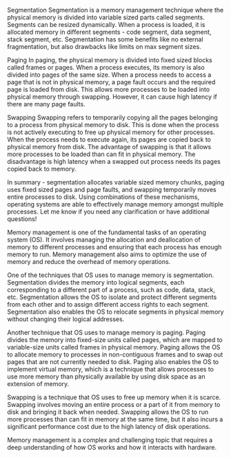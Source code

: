 

Segmentation
Segmentation is a memory management technique where the physical memory is divided into variable sized parts called segments. Segments can be resized dynamically. When a process is loaded, it is allocated memory in different segments - code segment, data segment, stack segment, etc. Segmentation has some benefits like no external fragmentation, but also drawbacks like limits on max segment sizes.

Paging 
In paging, the physical memory is divided into fixed sized blocks called frames or pages. When a process executes, its memory is also divided into pages of the same size. When a process needs to access a page that is not in physical memory, a page fault occurs and the required page is loaded from disk. This allows more processes to be loaded into physical memory through swapping. However, it can cause high latency if there are many page faults.

Swapping
Swapping refers to temporarily copying all the pages belonging to a process from physical memory to disk. This is done when the process is not actively executing to free up physical memory for other processes. When the process needs to execute again, its pages are copied back to physical memory from disk. The advantage of swapping is that it allows more processes to be loaded than can fit in physical memory. The disadvantage is high latency when a swapped out process needs its pages copied back to memory.

In summary - segmentation allocates variable sized memory chunks, paging uses fixed sized pages and page faults, and swapping temporarily moves entire processes to disk. Using combinations of these mechanisms, operating systems are able to effectively manage memory amongst multiple processes. Let me know if you need any clarification or have additional questions!

Memory management is one of the fundamental tasks of an operating system (OS). It involves managing the allocation and deallocation of memory to different processes and ensuring that each process has enough memory to run. Memory management also aims to optimize the use of memory and reduce the overhead of memory operations.

One of the techniques that OS uses to manage memory is segmentation. Segmentation divides the memory into logical segments, each corresponding to a different part of a process, such as code, data, stack, etc. Segmentation allows the OS to isolate and protect different segments from each other and to assign different access rights to each segment. Segmentation also enables the OS to relocate segments in physical memory without changing their logical addresses.

Another technique that OS uses to manage memory is paging. Paging divides the memory into fixed-size units called pages, which are mapped to variable-size units called frames in physical memory. Paging allows the OS to allocate memory to processes in non-contiguous frames and to swap out pages that are not currently needed to disk. Paging also enables the OS to implement virtual memory, which is a technique that allows processes to use more memory than physically available by using disk space as an extension of memory.

Swapping is a technique that OS uses to free up memory when it is scarce. Swapping involves moving an entire process or a part of it from memory to disk and bringing it back when needed. Swapping allows the OS to run more processes than can fit in memory at the same time, but it also incurs a significant performance cost due to the high latency of disk operations.

Memory management is a complex and challenging topic that requires a deep understanding of how OS works and how it interacts with hardware. 